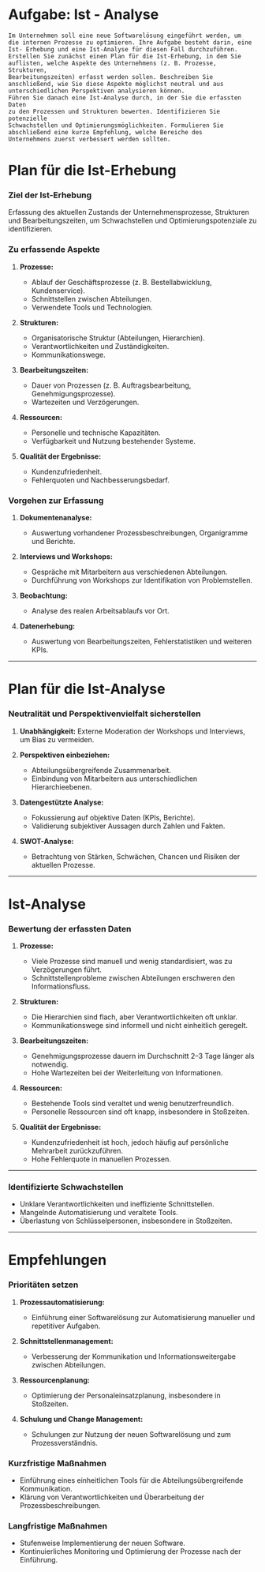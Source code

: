# Aufgabe: Ist - Analyse
````
Im Unternehmen soll eine neue Softwarelösung eingeführt werden, um 
die internen Prozesse zu optimieren. Ihre Aufgabe besteht darin, eine Ist- Erhebung und eine Ist-Analyse für diesen Fall durchzuführen.
Erstellen Sie zunächst einen Plan für die Ist-Erhebung, in dem Sie 
auflisten, welche Aspekte des Unternehmens (z. B. Prozesse, Strukturen, 
Bearbeitungszeiten) erfasst werden sollen. Beschreiben Sie 
anschließend, wie Sie diese Aspekte möglichst neutral und aus 
unterschiedlichen Perspektiven analysieren können.
Führen Sie danach eine Ist-Analyse durch, in der Sie die erfassten Daten 
zu den Prozessen und Strukturen bewerten. Identifizieren Sie potenzielle 
Schwachstellen und Optimierungsmöglichkeiten. Formulieren Sie 
abschließend eine kurze Empfehlung, welche Bereiche des 
Unternehmens zuerst verbessert werden sollten.
````

# Plan für die Ist-Erhebung

### Ziel der Ist-Erhebung
Erfassung des aktuellen Zustands der Unternehmensprozesse, Strukturen und Bearbeitungszeiten, um Schwachstellen und Optimierungspotenziale zu identifizieren.

### Zu erfassende Aspekte
1. **Prozesse:**
   - Ablauf der Geschäftsprozesse (z. B. Bestellabwicklung, Kundenservice).
   - Schnittstellen zwischen Abteilungen.
   - Verwendete Tools und Technologien.

2. **Strukturen:**
   - Organisatorische Struktur (Abteilungen, Hierarchien).
   - Verantwortlichkeiten und Zuständigkeiten.
   - Kommunikationswege.

3. **Bearbeitungszeiten:**
   - Dauer von Prozessen (z. B. Auftragsbearbeitung, Genehmigungsprozesse).
   - Wartezeiten und Verzögerungen.

4. **Ressourcen:**
   - Personelle und technische Kapazitäten.
   - Verfügbarkeit und Nutzung bestehender Systeme.

5. **Qualität der Ergebnisse:**
   - Kundenzufriedenheit.
   - Fehlerquoten und Nachbesserungsbedarf.

### Vorgehen zur Erfassung
1. **Dokumentenanalyse:**
   - Auswertung vorhandener Prozessbeschreibungen, Organigramme und Berichte.
   
2. **Interviews und Workshops:**
   - Gespräche mit Mitarbeitern aus verschiedenen Abteilungen.
   - Durchführung von Workshops zur Identifikation von Problemstellen.

3. **Beobachtung:**
   - Analyse des realen Arbeitsablaufs vor Ort.

4. **Datenerhebung:**
   - Auswertung von Bearbeitungszeiten, Fehlerstatistiken und weiteren KPIs.

---

# Plan für die Ist-Analyse

### Neutralität und Perspektivenvielfalt sicherstellen
1. **Unabhängigkeit:** Externe Moderation der Workshops und Interviews, um Bias zu vermeiden.
2. **Perspektiven einbeziehen:**
   - Abteilungsübergreifende Zusammenarbeit.
   - Einbindung von Mitarbeitern aus unterschiedlichen Hierarchieebenen.

3. **Datengestützte Analyse:**
   - Fokussierung auf objektive Daten (KPIs, Berichte).
   - Validierung subjektiver Aussagen durch Zahlen und Fakten.

4. **SWOT-Analyse:**
   - Betrachtung von Stärken, Schwächen, Chancen und Risiken der aktuellen Prozesse.

---

# Ist-Analyse

### Bewertung der erfassten Daten

1. **Prozesse:**
   - Viele Prozesse sind manuell und wenig standardisiert, was zu Verzögerungen führt.
   - Schnittstellenprobleme zwischen Abteilungen erschweren den Informationsfluss.

2. **Strukturen:**
   - Die Hierarchien sind flach, aber Verantwortlichkeiten oft unklar.
   - Kommunikationswege sind informell und nicht einheitlich geregelt.

3. **Bearbeitungszeiten:**
   - Genehmigungsprozesse dauern im Durchschnitt 2–3 Tage länger als notwendig.
   - Hohe Wartezeiten bei der Weiterleitung von Informationen.

4. **Ressourcen:**
   - Bestehende Tools sind veraltet und wenig benutzerfreundlich.
   - Personelle Ressourcen sind oft knapp, insbesondere in Stoßzeiten.

5. **Qualität der Ergebnisse:**
   - Kundenzufriedenheit ist hoch, jedoch häufig auf persönliche Mehrarbeit zurückzuführen.
   - Hohe Fehlerquote in manuellen Prozessen.

---

### Identifizierte Schwachstellen
- Unklare Verantwortlichkeiten und ineffiziente Schnittstellen.
- Mangelnde Automatisierung und veraltete Tools.
- Überlastung von Schlüsselpersonen, insbesondere in Stoßzeiten.

---

# Empfehlungen

### Prioritäten setzen
1. **Prozessautomatisierung:**
   - Einführung einer Softwarelösung zur Automatisierung manueller und repetitiver Aufgaben.

2. **Schnittstellenmanagement:**
   - Verbesserung der Kommunikation und Informationsweitergabe zwischen Abteilungen.

3. **Ressourcenplanung:**
   - Optimierung der Personaleinsatzplanung, insbesondere in Stoßzeiten.

4. **Schulung und Change Management:**
   - Schulungen zur Nutzung der neuen Softwarelösung und zum Prozessverständnis.

### Kurzfristige Maßnahmen
- Einführung eines einheitlichen Tools für die Abteilungsübergreifende Kommunikation.
- Klärung von Verantwortlichkeiten und Überarbeitung der Prozessbeschreibungen.

### Langfristige Maßnahmen
- Stufenweise Implementierung der neuen Software.
- Kontinuierliches Monitoring und Optimierung der Prozesse nach der Einführung.


